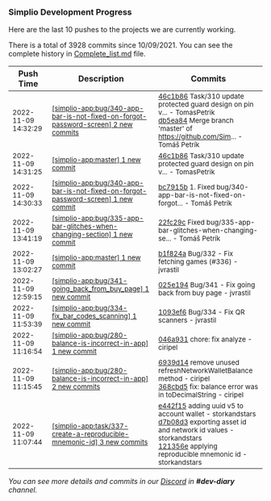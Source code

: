 
### Simplio Development Progress

Here are the last 10 pushes to the projects we are currently working.

There is a total of 3928 commits since 10/09/2021. You can see the complete history in
 [Complete_list.md](Complete_list.md) file.

| Push Time | Description | Commits |
| --- | --- | --- |
| <sub>2022-11-09 14:32:29</sub> | <sub>[[simplio-app:bug/340\-app\-bar\-is\-not\-fixed\-on\-forgot\-password\-screen] 2 new commits](https://github.com/SimplioOfficial/simplio-app/compare/bc7915b9b8a6...db5ea84ec4e6)</sub> | <sub>[46c1b86](https://github.com/SimplioOfficial/simplio-app/commit/46c1b86efe8391b3c05f719972df13e6e6665fb2) Task/310 update protected guard design on pin v... - TomasPetrik<br>[db5ea84](https://github.com/SimplioOfficial/simplio-app/commit/db5ea84ec4e669eab2e1a2220c1d8d6cd406b3b9) Merge branch 'master' of https://github.com/Sim... - Tomáš Petrík</sub> |
| <sub>2022-11-09 14:31:25</sub> | <sub>[[simplio-app:master] 1 new commit](https://github.com/SimplioOfficial/simplio-app/commit/46c1b86efe8391b3c05f719972df13e6e6665fb2)</sub> | <sub>[46c1b86](https://github.com/SimplioOfficial/simplio-app/commit/46c1b86efe8391b3c05f719972df13e6e6665fb2) Task/310 update protected guard design on pin v... - TomasPetrik</sub> |
| <sub>2022-11-09 14:30:33</sub> | <sub>[[simplio-app:bug/340\-app\-bar\-is\-not\-fixed\-on\-forgot\-password\-screen] 1 new commit](https://github.com/SimplioOfficial/simplio-app/commit/bc7915b9b8a6c8f9670432b05b3ebc1719cdb9c7)</sub> | <sub>[bc7915b](https://github.com/SimplioOfficial/simplio-app/commit/bc7915b9b8a6c8f9670432b05b3ebc1719cdb9c7) 1. Fixed bug/340-app-bar-is-not-fixed-on-forgot... - Tomáš Petrík</sub> |
| <sub>2022-11-09 13:41:19</sub> | <sub>[[simplio-app:bug/335\-app\-bar\-glitches\-when\-changing\-section] 1 new commit](https://github.com/SimplioOfficial/simplio-app/commit/22fc29c43a8cd73cf1d4dc91ada27d08ee07c397)</sub> | <sub>[22fc29c](https://github.com/SimplioOfficial/simplio-app/commit/22fc29c43a8cd73cf1d4dc91ada27d08ee07c397) Fixed bug/335-app-bar-glitches-when-changing-se... - Tomáš Petrík</sub> |
| <sub>2022-11-09 13:02:27</sub> | <sub>[[simplio-app:master] 1 new commit](https://github.com/SimplioOfficial/simplio-app/commit/b1f824a5e9bf6ff425ea1020ff2f97e42fb44ccc)</sub> | <sub>[b1f824a](https://github.com/SimplioOfficial/simplio-app/commit/b1f824a5e9bf6ff425ea1020ff2f97e42fb44ccc) Bug/332 - Fix fetching games (#336) - jvrastil</sub> |
| <sub>2022-11-09 12:59:15</sub> | <sub>[[simplio-app:bug/341\-going\_back\_from\_buy\_page] 1 new commit](https://github.com/SimplioOfficial/simplio-app/commit/025e1943ea617508c8675aae7121ece158ea09b4)</sub> | <sub>[025e194](https://github.com/SimplioOfficial/simplio-app/commit/025e1943ea617508c8675aae7121ece158ea09b4) Bug/341 - Fix going back from buy page - jvrastil</sub> |
| <sub>2022-11-09 11:53:39</sub> | <sub>[[simplio-app:bug/334\-fix\_bar\_codes\_scanning] 1 new commit](https://github.com/SimplioOfficial/simplio-app/commit/1093ef6d2e4081284c2cc8cbb520052abf0c0820)</sub> | <sub>[1093ef6](https://github.com/SimplioOfficial/simplio-app/commit/1093ef6d2e4081284c2cc8cbb520052abf0c0820) Bug/334 - Fix QR scanners - jvrastil</sub> |
| <sub>2022-11-09 11:16:54</sub> | <sub>[[simplio-app:bug/280\-balance\-is\-incorrect\-in\-app] 1 new commit](https://github.com/SimplioOfficial/simplio-app/commit/046a931be6e7a31e1b0282387d2d226f74cc5c0e)</sub> | <sub>[046a931](https://github.com/SimplioOfficial/simplio-app/commit/046a931be6e7a31e1b0282387d2d226f74cc5c0e) chore: fix analyze - ciripel</sub> |
| <sub>2022-11-09 11:15:45</sub> | <sub>[[simplio-app:bug/280\-balance\-is\-incorrect\-in\-app] 2 new commits](https://github.com/SimplioOfficial/simplio-app/compare/a47dc1903554...368cbd515ef9)</sub> | <sub>[6939d14](https://github.com/SimplioOfficial/simplio-app/commit/6939d149726d55eb7e3579e0c46d827c693ce658) remove unused refreshNetworkWalletBalance method - ciripel<br>[368cbd5](https://github.com/SimplioOfficial/simplio-app/commit/368cbd515ef9b25623483553908bb72a1d76677c) fix: balance error was in toDecimalString - ciripel</sub> |
| <sub>2022-11-09 11:07:44</sub> | <sub>[[simplio-app:task/337\-create\-a\-reproducible\-mnemonic\-id] 3 new commits](https://github.com/SimplioOfficial/simplio-app/compare/a47dc1903554...121356eff943)</sub> | <sub>[e442f15](https://github.com/SimplioOfficial/simplio-app/commit/e442f15bbf0be80dc0ea605821be60d37ed514bd) adding uuid v5 to account wallet - storkandstars<br>[d7b08d3](https://github.com/SimplioOfficial/simplio-app/commit/d7b08d361a0b773100d552ba0b208354da5bc1e1) exporting asset id and network id values - storkandstars<br>[121356e](https://github.com/SimplioOfficial/simplio-app/commit/121356eff9431ef89a31bf5e946473225c48a433) applying reproducible mnemonic id - storkandstars</sub> |

_You can see more details and commits in our [Discord](https://discord.gg/aKhjuwZmdP) in **#dev-diary** channel._
